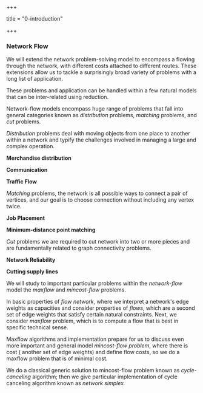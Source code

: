 +++

title = "0-introduction"

+++

### Network Flow

We will extend the network problem-solving model to encompass a flowing through the network, with different costs attached to different routes. These extensions allow us to tackle a surprisingly broad variety of problems with a long list of application.

These problems and application can be handled within a few natural models that can be inter-related using reduction.

Network-flow models encompass huge range of problems that fall into general categories known as *distribution* problems, *matching* problems, and *cut* problems.

*Distribution* problems deal with moving objects from one place to another within a network and typify the challenges involved in managing a large and complex operation.

**Merchandise distribution**

**Communication**

**Traffic Flow**

*Matching* problems, the network is all possible ways to connect a pair of vertices, and our goal is to choose connection without including any vertex twice.

**Job Placement**

**Minimum-distance point matching**

*Cut* problems we are required to cut network into two or more pieces and are fundamentally related to graph connectivity problems.

**Network Reliability**

**Cutting supply lines**

We will study to important particular problems within the *network-flow* model the *maxflow* and *mincost-flow* problems.

In basic properties of *flow network*, where we interpret a network's edge weights as capacities and consider properties of *flows*, which are a second set of edge weights that satisfy certain natural constraints. Next, we consider *maxflow*  problem, which is to compute a flow that is best in specific technical sense.

Maxflow algorithms and implementation prepare for us to discuss even more important and general model *mincost-flow problem*, where there is cost ( another set of edge weights) and define flow costs, so we do a maxflow problem that is of minimal cost.

We do a classical generic solution to mincost-flow problem known as *cycle-canceling* algorithm; then we give particular implementation of cycle canceling algorithm known as *network simplex.*

